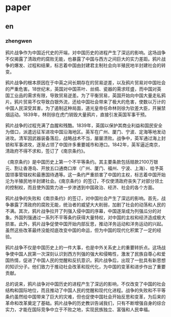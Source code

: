 # paper

## en

### zhengwen

鸦片战争作为中国近代史的开端，对中国历史的进程产生了深远的影响。这场战争不仅揭露了清政府的腐败无能，也暴露了中国与西方之间巨大的实力差距。鸦片战争的爆发、过程和结果，标志着中国由封建君主制社会向半殖民地半封建社会的转变。

鸦片战争的根本原因在于中英之间长期存在的贸易逆差，以及鸦片贸易对中国社会的严重危害。18世纪末，英国对中国茶叶、丝绸、瓷器的需求旺盛，而中国对英国工业品的需求有限，导致贸易逆差。为了平衡贸易，英国开始向中国大量走私鸦片。鸦片贸易不仅导致白银外流，还给中国社会带来了极大的危害，使数以万计的中国人民深受其害。为了遏制这种局面，道光皇帝任命林则徐为钦差大臣，开展禁烟运动。1839年，林则徐在虎门销毁大量鸦片，直接引发英国军事干预。

鸦片战争的过程充满了血腥和残酷。1839年，英国以保护其商业利益和国民安全为借口，派遣远征军进攻中国沿海地区。英军在广州、厦门、宁波、定海等地发动进攻。清军因武器装备落后，战略战术不当，屡屡溃败。战争中，英军通过海上封锁和军事进攻，逐渐占领了中国许多重要城市和港口。1842年，英军逼近南京，清政府不得不求和，签订了《南京条约》。

《南京条约》是中国历史上第一个不平等条约。其主要条款包括赔款2100万银元、割让香港岛、开放五口通商口岸（广州、厦门、福州、宁波、上海）、给予英国领事管辖权和最惠国待遇等。这一条约严重损害了中国的主权，标志着中国开始沦为半殖民地半封建社会。《南京条约》的签订，不仅使清政府丧失了对部分领土的控制权，而且使外国势力进一步渗透到中国政治、经济、社会的各个方面。

鸦片战争的失败和《南京条约》的签订，对中国社会产生了深远的影响。首先，战争暴露了清政府的腐败无能，统治者的威望大大削弱，加剧了社会的动荡和人民的不满。其次，鸦片战争拉开了列强入侵中国的序幕，中国逐渐成为列强瓜分的对象。外国列强通过一系列不平等条约获得大量特权，对中国的主权和经济造成极大损害。此外，鸦片战争促使中国开始内部反思，推动洋务运动和洋务运动的兴起。虽然这些改革最终没能彻底改变中国的命运，但为中国的现代化积累了一定的经验。

鸦片战争不仅是中国历史上的一件大事，也是中外关系史上的重要转折点。这场战争使中国人民第一次深刻认识到西方列强的强大和侵略性，激发了民族自尊心和爱国热情，促进了中国人民的觉醒和反抗意识。鸦片战争后，出现了一批具有新思想的知识分子。他们致力于推动社会改革和现代化，为中国的变革和进步作出了重要贡献。

总的说来，鸦片战争对中国历史的进程产生了深远的影响，不仅改变了中国的社会结构和国际地位，而且推动了中国人民的觉醒和现代化进程。战争的失败和不平等条约虽然给中国带来了巨大的灾难，但也促使中国社会开始反思和变革，为后来的革命和改革奠定了基础。鸦片战争的历史教训告诫我们，只有不断增强自身的综合实力，才能在国际竞争中立于不败之地，实现民族独立、富强和人民幸福。
